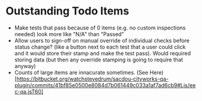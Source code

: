 # Outstanding Todo Items

 - Make tests that pass because of 0 items (e.g. no custom inspections needed) look more like "N/A" than "Passed"
 - Allow users to sign-off on manual override of individual checks before status change? (like a button next to each test that a user could click and it would store their stamp and make the test pass).  Would required storing data (but then any override stamping is going to require that anyway)
 - Counts of large items are innacurate sometimes.  (See Here)[https://bitbucket.org/watchstevedrum/sacdou-cityworks-qa-plugin/commits/41bf85e0500e8084d7b061449c033a1af7ad6cb9#Ljs/eec-qa.jsT60]
